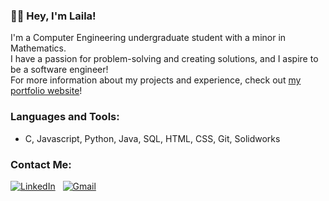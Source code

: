 ### 👩‍💻 Hey, I'm Laila!

<p>I'm a Computer Engineering undergraduate student with a minor in Mathematics.
<br>I have a passion for problem-solving and creating solutions, and I aspire to be a software engineer!
<br>For more information about my projects and experience, check out <a href="https://lailakhalil.github.io">my portfolio website</a>!
</p>

### Languages and Tools:
* C, Javascript, Python, Java, SQL, HTML, CSS, Git, Solidworks

### Contact Me:
<a href="https://www.linkedin.com/in/laila-k/">![LinkedIn](https://img.shields.io/badge/linkedin-%230077B5.svg?style=for-the-badge&logo=linkedin&logoColor=white)</a>
&nbsp; <a href="mailto:lailakatek@gmail.com">![Gmail](https://img.shields.io/badge/Gmail-D14836?style=for-the-badge&logo=gmail&logoColor=white)</a>
